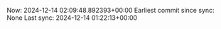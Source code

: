 Now: 2024-12-14 02:09:48.892393+00:00 Earliest commit since sync: None Last sync: 2024-12-14 01:22:13+00:00
